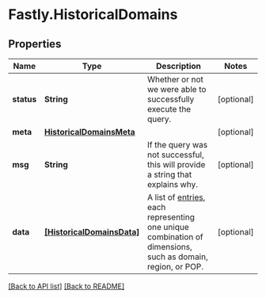 # Fastly.HistoricalDomains

## Properties

Name | Type | Description | Notes
------------ | ------------- | ------------- | -------------
**status** | **String** | Whether or not we were able to successfully execute the query. | [optional] 
**meta** | [**HistoricalDomainsMeta**](HistoricalDomainsMeta.md) |  | [optional] 
**msg** | **String** | If the query was not successful, this will provide a string that explains why. | [optional] 
**data** | [**[HistoricalDomainsData]**](HistoricalDomainsData.md) | A list of [entries](#entry-data-model), each representing one unique combination of dimensions, such as domain, region, or POP. | [optional] 


[[Back to API list]](../../README.md#endpoints) [[Back to README]](../../README.md)
